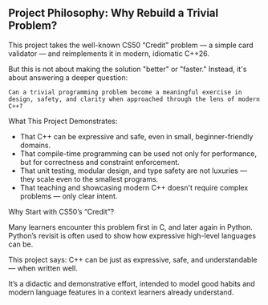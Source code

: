 ## Project Philosophy: Why Rebuild a Trivial Problem?

This project takes the well-known CS50 “Credit” problem — a simple card validator — and reimplements it in modern, idiomatic C++26.

But this is not about making the solution "better" or "faster." Instead, it's about answering a deeper question:

    Can a trivial programming problem become a meaningful exercise in design, safety, and clarity when approached through the lens of modern C++?

What This Project Demonstrates:

- That C++ can be expressive and safe, even in small, beginner-friendly domains.
- That compile-time programming can be used not only for performance, but for correctness and constraint enforcement.
- That unit testing, modular design, and type safety are not luxuries — they scale even to the smallest programs.
- That teaching and showcasing modern C++ doesn't require complex problems — only clear intent.

Why Start with CS50’s “Credit”?

Many learners encounter this problem first in C, and later again in Python. Python’s revisit is often used to show how expressive high-level languages can be.

This project says:
    C++ can be just as expressive, safe, and understandable — when written well.

It’s a didactic and demonstrative effort, intended to model good habits and modern language features in a context learners already understand.
